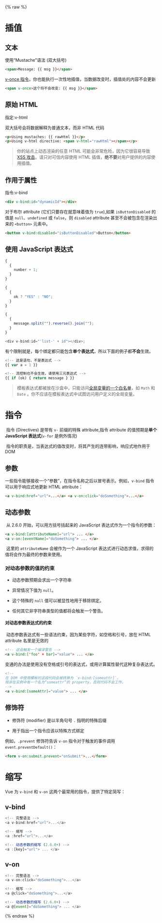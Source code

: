 {% raw %}

# 插值

## 文本

使用“Mustache”语法 (双大括号)

```html
<span>Message: {{ msg }}</span>
```

[v-once 指令](https://vuejs.bootcss.com/api/#v-once)，你也能执行一次性地插值，当数据改变时，插值处的内容不会更新

```html
<span v-once>这个将不会改变: {{ msg }}</span>
```

## 原始 HTML

指定:v-html

双大括号会将数据解释为普通文本，而非 HTML 代码

```html
<p>Using mustaches: {{ rawHtml }}</p>
<p>Using v-html directive: <span v-html="rawHtml"></span></p>
```

> 你的站点上动态渲染的任意 HTML 可能会非常危险，因为它很容易导致 [XSS 攻击](https://en.wikipedia.org/wiki/Cross-site_scripting)。请只对可信内容使用 HTML 插值，**绝不要**对用户提供的内容使用插值。

## 作用于属性

指令:v-bind

```html
<div v-bind:id="dynamicId"></div>
```

对于布尔 attribute (它们只要存在就意味着值为 `true`),如果 `isButtonDisabled` 的值是 `null`、`undefined` 或 `false`，则 `disabled` attribute 甚至不会被包含在渲染出来的 `<button>` 元素中。

```html
<button v-bind:disabled="isButtonDisabled">Button</button>
```

## 使用 JavaScript 表达式

```js
{
  {
    number + 1;
  }
}

{
  {
    ok ? "YES" : "NO";
  }
}

{
  {
    message.split("").reverse().join("");
  }
}

<div v-bind:id="'list-' + id"></div>;
```

有个限制就是，每个绑定都只能包含**单个表达式**，所以下面的例子都**不会**生效。

```js
<!-- 这是语句，不是表达式 -->
{{ var a = 1 }}

<!-- 流控制也不会生效，请使用三元表达式 -->
{{ if (ok) { return message } }}
```

> 模板表达式都被放在沙盒中，只能访问[全局变量的一个白名单](https://github.com/vuejs/vue/blob/v2.6.10/src/core/instance/proxy.js#L9)，如 `Math` 和 `Date` 。你不应该在模板表达式中试图访问用户定义的全局变量。

# 指令

​ 指令 (Directives) 是带有 `v-` 前缀的特殊 attribute,指令 attribute 的值预期是**单个 JavaScript 表达式**(`v-for` 是例外情况)

​ 指令的职责是，当表达式的值改变时，将其产生的连带影响，响应式地作用于 DOM

## 参数

​ 一些指令能够接收一个“参数”，在指令名称之后以冒号表示。例如，`v-bind` 指令可以用于响应式地更新 HTML attribute：

```html
<a v-bind:href="url">...</a> <a v-on:click="doSomething">...</a>
```

## 动态参数

​ 从 2.6.0 开始，可以用方括号括起来的 JavaScript 表达式作为一个指令的参数：

```html
<a v-bind:[attributeName]="url"> ... </a>
<a v-on:[eventName]="doSomething"> ... </a>
```

​ 这里的 `attributeName` 会被作为一个 JavaScript 表达式进行动态求值，求得的值将会作为最终的参数来使用。

### 对动态参数的值的约束

- 动态参数预期会求出一个字符串

- 异常情况下值为 `null`。
- 这个特殊的 `null` 值可以被显性地用于移除绑定。
- 任何其它非字符串类型的值都将会触发一个警告。

#### 对动态参数表达式的约束

​ 动态参数表达式有一些语法约束，因为某些字符，如空格和引号，放在 HTML attribute 名里是无效的

```html
<!-- 这会触发一个编译警告 -->
<a v-bind:['foo' + bar]="value"> ... </a>
```

变通的办法是使用没有空格或引号的表达式，或用计算属性替代这种复杂表达式。

```html
<!--
在 DOM 中使用模板时这段代码会被转换为 `v-bind:[someattr]`。
除非在实例中有一个名为“someattr”的 property，否则代码不会工作。
-->
<a v-bind:[someAttr]="value"> ... </a>
```

## 修饰符

- 修饰符 (modifier) 是以半角句号 `.` 指明的特殊后缀

- 用于指出一个指令应该以特殊方式绑定

例如，`.prevent` 修饰符告诉 `v-on` 指令对于触发的事件调用 `event.preventDefault()`：

```html
<form v-on:submit.prevent="onSubmit">...</form>
```

# 缩写

Vue 为 `v-bind` 和 `v-on` 这两个最常用的指令，提供了特定简写：

## v-bind

```js
<!-- 完整语法 -->
<a v-bind:href="url">...</a>

<!-- 缩写 -->
<a :href="url">...</a>

<!-- 动态参数的缩写 (2.6.0+) -->
<a :[key]="url"> ... </a>
```

## v-on

```js
<!-- 完整语法 -->
<a v-on:click="doSomething">...</a>

<!-- 缩写 -->
<a @click="doSomething">...</a>

<!-- 动态参数的缩写 (2.6.0+) -->
<a @[event]="doSomething"> ... </a>
```

{% endraw %}
